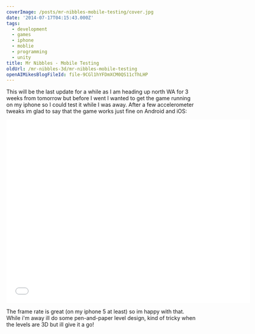 ```yaml
---
coverImage: /posts/mr-nibbles-mobile-testing/cover.jpg
date: '2014-07-17T04:15:43.000Z'
tags:
  - development
  - games
  - iphone
  - moblie
  - programming
  - unity
title: Mr Nibbles - Mobile Testing
oldUrl: /mr-nibbles-3d/mr-nibbles-mobile-testing
openAIMikesBlogFileId: file-9CGl1hYFDmXCM0QS11cThLHP
---
```


This will be the last update for a while as I am heading up north WA for 3 weeks from tomorrow but before I went I wanted to get the game running on my iphone so I could test it while I was away. After a few accelerometer tweaks im glad to say that the game works just fine on Android and iOS:

<!-- more -->
<iframe width="640" height="480" src="//www.youtube.com/embed/M2MtgyQkgKk" frameborder="0" allowfullscreen></iframe>

The frame rate is great (on my iphone 5 at least) so im happy with that. While i'm away ill do some pen-and-paper level design, kind of tricky when the levels are 3D but ill give it a go!
